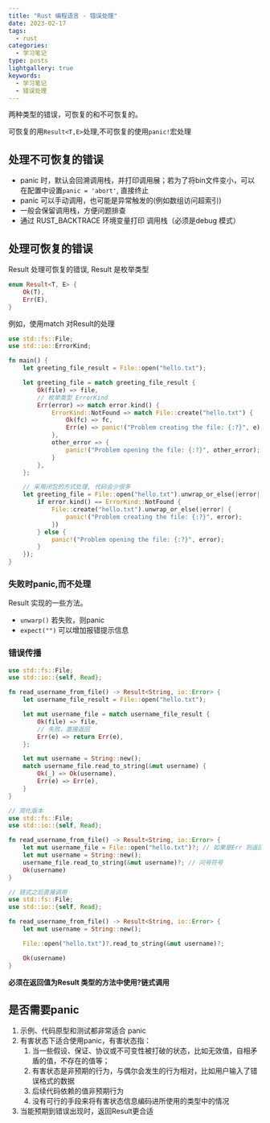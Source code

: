 ```yaml
---
title: "Rust 编程语言 - 错误处理"
date: 2023-02-17
tags:
  - rust
categories:
  - 学习笔记
type: posts
lightgallery: true
keywords: 
  - 学习笔记
  - 错误处理
---
```


两种类型的错误，可恢复的和不可恢复的。

可恢复的用`Result<T,E>`处理,不可恢复的使用`panic!`宏处理

## 处理不可恢复的错误

- panic 时，默认会回溯调用栈，并打印调用展；若为了将bin文件变小，可以在配置中设置`panic = 'abort'`, 直接终止
- panic 可以手动调用，也可能是异常触发的(例如数组访问超索引)
- 一般会保留调用栈，方便问题排查
- 通过 RUST_BACKTRACE 环境变量打印 调用栈（必须是debug 模式）

## 处理可恢复的错误

Result 处理可恢复的错误, Result 是枚举类型
```rust
enum Result<T, E> {
    Ok(T),
    Err(E),
}
```

例如，使用match 对Result的处理

```rust
use std::fs::File;
use std::io::ErrorKind;

fn main() {
    let greeting_file_result = File::open("hello.txt");

    let greeting_file = match greeting_file_result {
        Ok(file) => file,
        // 枚举类型 ErrorKind
        Err(error) => match error.kind() {
            ErrorKind::NotFound => match File::create("hello.txt") {
                Ok(fc) => fc,
                Err(e) => panic!("Problem creating the file: {:?}", e),
            },
            other_error => {
                panic!("Problem opening the file: {:?}", other_error);
            }
        },
    };

    // 采用闭包的方式处理, 代码会少很多
    let greeting_file = File::open("hello.txt").unwrap_or_else(|error| {
        if error.kind() == ErrorKind::NotFound {
            File::create("hello.txt").unwrap_or_else(|error| {
                panic!("Problem creating the file: {:?}", error);
            })
        } else {
            panic!("Problem opening the file: {:?}", error);
        }
    });
}
```
### 失败时panic,而不处理

Result 实现的一些方法。

- `unwarp()` 若失败，则panic
- `expect("")` 可以增加报错提示信息

### 错误传播

```rust
use std::fs::File;
use std::io::{self, Read};

fn read_username_from_file() -> Result<String, io::Error> {
    let username_file_result = File::open("hello.txt");

    let mut username_file = match username_file_result {
        Ok(file) => file,
        // 失败，直接返回
        Err(e) => return Err(e),
    };

    let mut username = String::new();
    match username_file.read_to_string(&mut username) {
        Ok(_) => Ok(username),
        Err(e) => Err(e),
    }
}

// 简化版本
use std::fs::File;
use std::io::{self, Read};

fn read_username_from_file() -> Result<String, io::Error> {
    let mut username_file = File::open("hello.txt")?; // 如果是Err 则返回
    let mut username = String::new();
    username_file.read_to_string(&mut username)?; // 问号符号
    Ok(username)
}

// 链式之后直接调用
use std::fs::File;
use std::io::{self, Read};

fn read_username_from_file() -> Result<String, io::Error> {
    let mut username = String::new();

    File::open("hello.txt")?.read_to_string(&mut username)?;

    Ok(username)
}
```

**必须在返回值为Result 类型的方法中使用?链式调用**

## 是否需要panic

1. 示例、代码原型和测试都非常适合 panic
2. 有害状态下适合使用panic，有害状态指：
   1. 当一些假设、保证、协议或不可变性被打破的状态，比如无效值，自相矛盾的值，不存在的值等；
   2. 有害状态是非预期的行为，与偶尔会发生的行为相对，比如用户输入了错误格式的数据
   3. 后续代码依赖的值非预期行为
   4. 没有可行的手段来将有害状态信息编码进所使用的类型中的情况
3. 当能预期到错误出现时，返回Result更合适